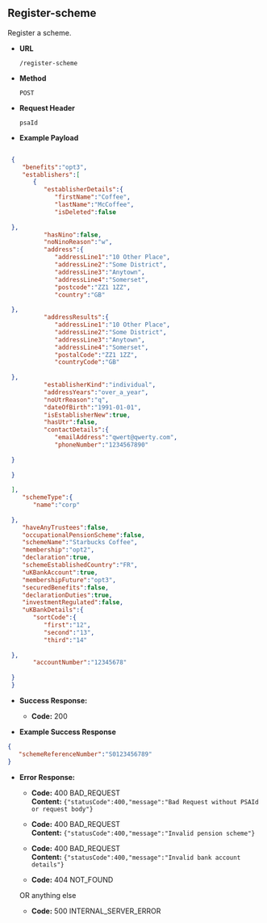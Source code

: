 Register-scheme
-----------------------
Register a scheme.

* **URL**

  `/register-scheme`

* **Method**

  `POST`

*  **Request Header**
    
   `psaId`

* **Example Payload**

```json

 {
    "benefits":"opt3",
    "establishers":[
       {
          "establisherDetails":{
             "firstName":"Coffee",
             "lastName":"McCoffee",
             "isDeleted":false
          
 },
          "hasNino":false,
          "noNinoReason":"w",
          "address":{
             "addressLine1":"10 Other Place",
             "addressLine2":"Some District",
             "addressLine3":"Anytown",
             "addressLine4":"Somerset",
             "postcode":"ZZ1 1ZZ",
             "country":"GB"
          
 },
          "addressResults":{
             "addressLine1":"10 Other Place",
             "addressLine2":"Some District",
             "addressLine3":"Anytown",
             "addressLine4":"Somerset",
             "postalCode":"ZZ1 1ZZ",
             "countryCode":"GB"
          
 },
          "establisherKind":"individual",
          "addressYears":"over_a_year",
          "noUtrReason":"q",
          "dateOfBirth":"1991-01-01",
          "isEstablisherNew":true,
          "hasUtr":false,
          "contactDetails":{
             "emailAddress":"qwert@qwerty.com",
             "phoneNumber":"1234567890"
          
 }
       
 }
    
 ],
    "schemeType":{
       "name":"corp"
    
 },
    "haveAnyTrustees":false,
    "occupationalPensionScheme":false,
    "schemeName":"Starbucks Coffee",
    "membership":"opt2",
    "declaration":true,
    "schemeEstablishedCountry":"FR",
    "uKBankAccount":true,
    "membershipFuture":"opt3",
    "securedBenefits":false,
    "declarationDuties":true,
    "investmentRegulated":false,
    "uKBankDetails":{
       "sortCode":{
          "first":"12",
          "second":"13",
          "third":"14"
       
 },
       "accountNumber":"12345678"
    
 }
 }

```

* **Success Response:**

  * **Code:** 200 <br />

* **Example Success Response**

```json
{
   "schemeReferenceNumber":"S0123456789"
}
```

* **Error Response:**

  * **Code:** 400 BAD_REQUEST <br />
    **Content:** `{"statusCode":400,"message":"Bad Request without PSAId or request body"}`

  * **Code:** 400 BAD_REQUEST <br />
    **Content:** `{"statusCode":400,"message":"Invalid pension scheme"}`
    
  * **Code:** 400 BAD_REQUEST <br />
    **Content:** `{"statusCode":400,"message":"Invalid bank account details"}`
    
  * **Code:** 404 NOT_FOUND <br />

  OR anything else

  * **Code:** 500 INTERNAL_SERVER_ERROR <br />
